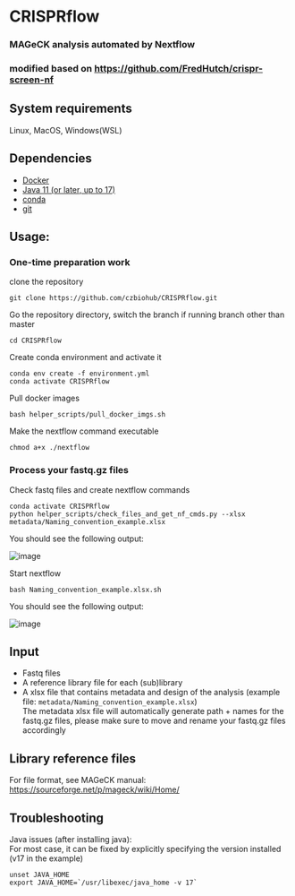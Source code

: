 # CRISPRflow
### MAGeCK analysis automated by Nextflow
### modified based on https://github.com/FredHutch/crispr-screen-nf

## System requirements
Linux, MacOS, Windows(WSL)

## Dependencies
- [Docker](https://docs.docker.com/get-docker/)
- [Java 11 (or later, up to 17)](https://www.oracle.com/java/technologies/downloads/)
- [conda](https://conda.io/projects/conda/en/latest/user-guide/install/index.html)
- [git](https://git-scm.com/book/en/v2/Getting-Started-Installing-Git)

## Usage: 

### One-time preparation work
clone the repository
```
git clone https://github.com/czbiohub/CRISPRflow.git
```
Go the repository directory, switch the branch if running branch other than master
```
cd CRISPRflow
```
Create conda environment and activate it
```
conda env create -f environment.yml
conda activate CRISPRflow
```
Pull docker images
```
bash helper_scripts/pull_docker_imgs.sh 
```
Make the nextflow command executable
```
chmod a+x ./nextflow
```  
  
### Process your fastq.gz files 
Check fastq files and create nextflow commands
```
conda activate CRISPRflow
python helper_scripts/check_files_and_get_nf_cmds.py --xlsx metadata/Naming_convention_example.xlsx
```
You should see the following output:  

![image](https://user-images.githubusercontent.com/4129442/221060263-ddda651b-5b3c-4485-964c-93d757ae470b.png)
  
Start nextflow  
```
bash Naming_convention_example.xlsx.sh
```
You should see the following output:  

![image](https://user-images.githubusercontent.com/4129442/221059256-3e5600ce-0b32-46ba-a6e4-39bfbbc79e3b.png)


## Input
- Fastq files
- A reference library file for each (sub)library
- A xlsx file that contains metadata and design of the analysis (example file: `metadata/Naming_convention_example.xlsx`)  
  The metadata xlsx file will automatically generate path + names for the fastq.gz files, please make sure to move and rename your fastq.gz files accordingly
  
## Library reference files
For file format, see MAGeCK manual: https://sourceforge.net/p/mageck/wiki/Home/  

## Troubleshooting
Java issues (after installing java):  
For most case, it can be fixed by explicitly specifying the version installed (v17 in the example)
```
unset JAVA_HOME
export JAVA_HOME=`/usr/libexec/java_home -v 17`
```
